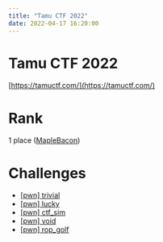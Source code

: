 ```yaml
---
title: "Tamu CTF 2022"
date: 2022-04-17 16:20:00
---
```


# Tamu CTF 2022

[https://tamuctf.com/](https://tamuctf.com/)

# Rank

1 place ([MapleBacon](https://ctftime.org/team/73723))

# Challenges

- [[pwn] trivial](./pwn/trivial)
- [[pwn] lucky](./pwn/lucky)
- [[pwn] ctf_sim](./pwn/ctf_sim)
- [[pwn] void](./pwn/void)
- [[pwn] rop_golf](./pwn/rop_golf)